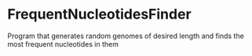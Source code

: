# FrequentNucleotidesFinder
 Program that generates random genomes of desired length and finds the most frequent nucleotides in them
